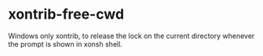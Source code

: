 # xontrib-free-cwd
Windows only xontrib, to release the lock on the current directory whenever the prompt is shown in xonsh shell.
